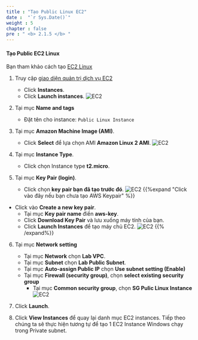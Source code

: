 ```yaml
---
title : "Tạo Public Linux EC2"
date :  "`r Sys.Date()`" 
weight : 5
chapter : false
pre : " <b> 2.1.5 </b> "
---
```


#### Tạo Public EC2 Linux

Bạn tham khảo cách tạo [EC2 Linux](https://000004.awsstudygroup.com/4-launchlinuxinstance/)

1. Truy cập [giao diện quản trị dịch vụ EC2](https://console.aws.amazon.com/ec2/v2/home)
    - Click **Instances**.
    - Click **Launch instances**.
![EC2](/images/2/28.png)
2. Tại mục **Name and tags**
    - Đặt tên cho instance: ``Public Linux Instance``
3. Tại mục **Amazon Machine Image (AMI)**.
    - Click **Select** để lựa chọn AMI **Amazon Linux 2 AMI**.
![EC2](/images/2/29.png)

4. Tại mục **Instance Type**.
    - Click chọn Instance type **t2.micro**.
5. Tại mục **Key Pair (login)**.
    - Click chọn **key pair bạn đã tạo trước đó**.
![EC2](/images/2/33.png)
{{%expand "Click vào đây nếu bạn chưa tạo AWS Keypair" %}}
  - Click vào **Create a new key pair**.
    - Tại mục **Key pair name** điền **aws-key**.
    - Click **Download Key Pair** và lưu xuống máy tính của bạn.
    - Click **Launch Instances** để tạo máy chủ EC2.
    ![EC2](/images/2/30.png)
{{% /expand%}}
6. Tại mục **Network setting**
    - Tại mục **Network** chọn **Lab VPC**.
    - Tại mục **Subnet** chọn **Lab Public Subnet**.
    - Tại mục **Auto-assign Public IP** chọn **Use subnet setting (Enable)**
    - Tại mục **Firewall (security group)**, chọn **select existing security group**
      - Tại mục **Common security group**, chọn **SG Pulic Linux Instance**
![EC2](/images/2/31.png)

7. Click **Launch**.
8. Click **View Instances** để quay lại danh mục EC2 instances.
Tiếp theo chúng ta sẽ thực hiện tương tự để tạo 1 EC2 Instance Windows chạy trong Private subnet.